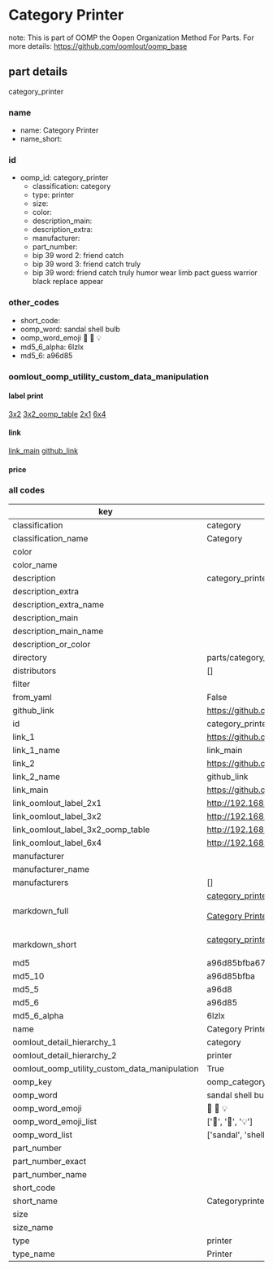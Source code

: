 # Category Printer  

note: This is part of OOMP the Oopen Organization Method For Parts. For more details: https://github.com/oomlout/oomp_base

##  part details



category_printer

### name
* name: Category Printer
* name_short: 
### id
* oomp_id: category_printer
  * classification: category
  * type: printer
  * size: 
  * color: 
  * description_main: 
  * description_extra: 
  * manufacturer: 
  * part_number: 
  * bip 39 word 2: friend catch
  * bip 39 word 3: friend catch truly
  * bip 39 word: friend catch truly humor wear limb pact guess warrior black replace appear

### other_codes
* short_code: 
* oomp_word: sandal shell bulb
* oomp_word_emoji :sandal: :shell: :bulb:
* md5_6_alpha: 6lzlx
* md5_6: a96d85






### oomlout_oomp_utility_custom_data_manipulation
#### label print
[3x2](http://192.168.1.245:1112/?label=oomp%206lzlx)
[3x2_oomp_table](http://192.168.1.107:1112/?label=oomp%206lzlx)
[2x1](http://192.168.1.242:1112/?label=oomp%206lzlx)
[6x4](http://192.168.1.55:1112/?label=oomp%206lzlx)    

#### link

[link_main](https://github.com/oomlout/oomlout_oomp_current_version_messy/tree/main/parts/category_printer) [github_link](https://github.com/oomlout/oomlout_oomp_part_src/tree/main/parts/category_printer)                             

#### price







### all codes 
| key | value |  
| --- | --- |  
| classification | category |  
| classification_name | Category |  
| color |  |  
| color_name |  |  
| description | category_printer |  
| description_extra |  |  
| description_extra_name |  |  
| description_main |  |  
| description_main_name |  |  
| description_or_color |   |  
| directory | parts/category_printer |  
| distributors | [] |  
| filter |  |  
| from_yaml | False |  
| github_link | https://github.com/oomlout/oomlout_oomp_part_src/tree/main/parts/category_printer |  
| id | category_printer |  
| link_1 | https://github.com/oomlout/oomlout_oomp_current_version_messy/tree/main/parts/category_printer |  
| link_1_name | link_main |  
| link_2 | https://github.com/oomlout/oomlout_oomp_part_src/tree/main/parts/category_printer |  
| link_2_name | github_link |  
| link_main | https://github.com/oomlout/oomlout_oomp_current_version_messy/tree/main/parts/category_printer |  
| link_oomlout_label_2x1 | http://192.168.1.242:1112/?label=oomp%206lzlx |  
| link_oomlout_label_3x2 | http://192.168.1.245:1112/?label=oomp%206lzlx |  
| link_oomlout_label_3x2_oomp_table | http://192.168.1.107:1112/?label=oomp%206lzlx |  
| link_oomlout_label_6x4 | http://192.168.1.55:1112/?label=oomp%206lzlx |  
| manufacturer |  |  
| manufacturer_name |  |  
| manufacturers | [] |  
| markdown_full | [category_printer](https://github.com/oomlout/oomlout_oomp_current_version_messy/tree/main/parts/category_printer)<br>[](https://github.com/oomlout/oomlout_oomp_current_version_messy/tree/main/parts/category_printer)<br>[Category Printer](https://github.com/oomlout/oomlout_oomp_current_version_messy/tree/main/parts/category_printer)<br><br> |  
| markdown_short | [category_printer](https://github.com/oomlout/oomlout_oomp_current_version_messy/tree/main/parts/category_printer)<br><br> |  
| md5 | a96d85bfba6773d6077c36f1d2c902e7 |  
| md5_10 | a96d85bfba |  
| md5_5 | a96d8 |  
| md5_6 | a96d85 |  
| md5_6_alpha | 6lzlx |  
| name | Category Printer |  
| oomlout_detail_hierarchy_1 | category |  
| oomlout_detail_hierarchy_2 | printer |  
| oomlout_oomp_utility_custom_data_manipulation | True |  
| oomp_key | oomp_category_printer |  
| oomp_word | sandal shell bulb |  
| oomp_word_emoji | :sandal: :shell: :bulb: |  
| oomp_word_emoji_list | [':sandal:', ':shell:', ':bulb:'] |  
| oomp_word_list | ['sandal', 'shell', 'bulb'] |  
| part_number |  |  
| part_number_exact |  |  
| part_number_name |  |  
| short_code |  |  
| short_name | Categoryprinter |  
| size |  |  
| size_name |  |  
| type | printer |  
| type_name | Printer |  
